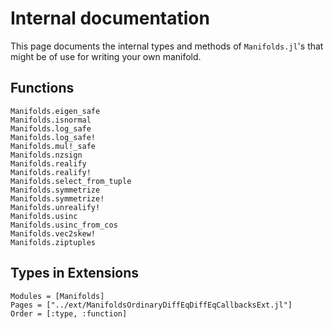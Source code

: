 # Internal documentation

This page documents the internal types and methods of `Manifolds.jl`'s that might be of use for writing your own manifold.

## Functions

```@docs
Manifolds.eigen_safe
Manifolds.isnormal
Manifolds.log_safe
Manifolds.log_safe!
Manifolds.mul!_safe
Manifolds.nzsign
Manifolds.realify
Manifolds.realify!
Manifolds.select_from_tuple
Manifolds.symmetrize
Manifolds.symmetrize!
Manifolds.unrealify!
Manifolds.usinc
Manifolds.usinc_from_cos
Manifolds.vec2skew!
Manifolds.ziptuples
```

## Types in Extensions

```@autodocs
Modules = [Manifolds]
Pages = ["../ext/ManifoldsOrdinaryDiffEqDiffEqCallbacksExt.jl"]
Order = [:type, :function]
```